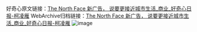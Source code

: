 好奇心原文链接：[The North Face 新广告， 说要更接近城市生活_商业_好奇心日报-柯凌雁](https://www.qdaily.com/articles/7307.html)
WebArchive归档链接：[The North Face 新广告， 说要更接近城市生活_商业_好奇心日报-柯凌雁](http://web.archive.org/web/20171108171308/http://www.qdaily.com:80/articles/7307.html)
![image](http://ww3.sinaimg.cn/large/007d5XDply1g3x2pp893aj30u03c7npd)